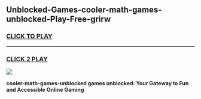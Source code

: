 
## Unblocked-Games-cooler-math-games-unblocked-Play-Free-grirw
<h3>
<a href="https://premium76.site?title=cooler-math-games-unblocked&ref=09A">CLICK TO PLAY</a></h3>
<hr>

<h3>
<a href="https://premium76.site?title=cooler-math-games-unblocked&ref=09A">CLICK 2 PLAY</a>
  
</h3>

<a href="https://premium76.site?title=cooler-math-games-unblocked&ref=09A"><img src="https://clearcache.store/games.png"></a>


**cooler-math-games-unblocked games unblocked: Your Gateway to Fun and Accessible Online Gaming**
